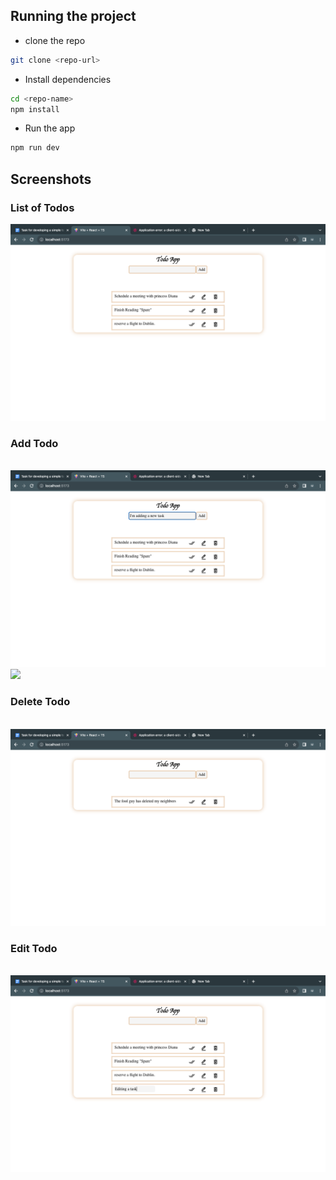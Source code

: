 ## Running the project

- clone the repo

```bash
git clone <repo-url>
```

- Install dependencies

```bash
cd <repo-name>
npm install
```

- Run the app

```bash
npm run dev
```

## Screenshots

### List of Todos

<img src="./public/list.png"/>

<br>

### Add Todo

<br>
<img src="./public/add.png"/>
<br>

<img src="./screenshots/add-2.png"/>
<br>

### Delete Todo

<br>
<img src="./public/deleting.png"/>
<br>

### Edit Todo

<br>

<img src="./public/editing.png"/>

```

```

